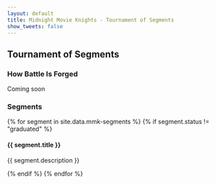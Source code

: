 ```yaml
---
layout: default
title: Midnight Movie Knights - Tournament of Segments
show_tweets: false
---
```

## Tournament of Segments

### How Battle Is Forged

Coming soon


### Segments

{% for segment in site.data.mmk-segments %}
{% if segment.status != "graduated" %}
<h4 class="segment-title">{{ segment.title }}</h4>
<p class="segment-description">{{ segment.description }}</p>
{% endif %}
{% endfor %}
